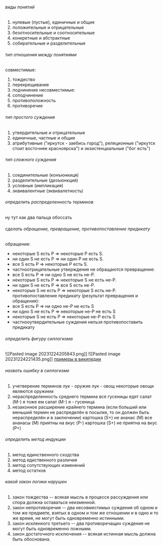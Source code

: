 ###### виды понятий
1. нулевые (пустые), единичные и общие
2. положительные и отрицательные
3. безотносительные и соотносительные
4. конкретные и абстрактные
5. собирательные и разделительные
###### тип отношения между понятиями
совместимые:
1. тождество
2. перекрещивание 
3. подчинение
несовместимые:
1. соподчинение
2. противоположность
3. противоречие
###### тип простого суждения
1. утвердительные и отрицательные
2. единичные, частные и общие
3. атрибутивные ("иркутск - заебись город"), реляционные ("иркутск стоит восточнее красноярска") и экзистенциальные ("бог есть")
###### тип сложного суждения
1. соединительные (конъюнкиця)
2. разделительные (дизъюнкция)
3. условные (импликация)
4. эквивалентные (эквивалетность)
###### определить распределенность терминов
ну тут как два пальца обоссать
###### сделать обращение, превращение, противопоставление предикату
обращение:
- некоторые S есть P $\Rightarrow$ некоторые P есть S.
- ни один S не есть Р $\Rightarrow$  ни один Р не есть S.
- все S есть Р $\Rightarrow$  некоторые Р есть S.
- частноотрицательные утверждения не обращаются
превращение:
- все S есть Р $\Rightarrow$ ни одно S не есть не-Р.
- некоторые S есть Р $\Rightarrow$ некоторые S не есть не-Р.
- ни один S не есть Р $\Rightarrow$ все S есть не-Р.
- некоторые S не есть Р $\Rightarrow$ некоторые S есть не-Р.
противопоставление предикату (результат превращения и обращения):
- все S есть P $\Rightarrow$ ни одно не-P не есть S
- ни одно S не есть P $\Rightarrow$ некоторые не-P не есть S
- некоторые S не есть P $\Rightarrow$ некоторые не-P есть S
- частнооутвердительные суждения нельзя противопоставить предикату
###### определить фигуру силлогизма
![[Pasted image 20231224205843.png]] 
![[Pasted image 20231224221435.png]]
[примеры в википедии](https://ru.wikipedia.org/wiki/%D0%9A%D0%B0%D1%82%D0%B5%D0%B3%D0%BE%D1%80%D0%B8%D1%87%D0%B5%D1%81%D0%BA%D0%B8%D0%B9_%D1%81%D0%B8%D0%BB%D0%BB%D0%BE%D0%B3%D0%B8%D0%B7%D0%BC#%D0%A4%D0%B8%D0%B3%D1%83%D1%80%D1%8B_%D0%B8_%D0%BC%D0%BE%D0%B4%D1%83%D1%81%D1%8B)
###### назвать ошибку в силлогизме
1. учетверение терминов
	лук - оружие
	лук - овощ
	некоторые овощи являются оружием
2. нераспределенность среднего термина
	все гусеницы едят салат (M-)
	я тоже ем салат (M-)
	я - гусеница
3. незаконное расширение крайнего термина (если больший или меньший термин не распределён в посылке, то он должен быть нераспределён и в заключении)
	картошка (S+) не ананас (M)
	все ананасы (M) приятны на вкус (P-)
	картошка (S+) не приятна на вкус (P+)
###### определить метод индукции
1. метод единственного сходства
2. метод едиственного различия
3. метод сопутствующих изменений
4. метод остатков
###### какой закон логики нарушен
1. закон тождества -- всякая мысль в процессе рассуждения или спора должна оставаться неизменной.
2. закон непротиворечия -- два несовместимых суждения об одном и том же предмете, взятых в одном и том же отношении и в одно и то же время, не могут быть одновременно истинными.
3. закон искленного третьего -- два противоречащих суждения не могут быть одновременно ложными.
4. закон достаточного исключения -- всякая истинная мысль должна быть обоснована.